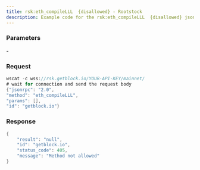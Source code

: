 ```yaml
---
title: rsk:eth_compileLLL  {disallowed} - Rootstock
description: Example code for the rsk:eth_compileLLL  {disallowed} json-rpc method. Сomplete guide on how to use rsk:eth_compileLLL  {disallowed} json-rpc in GetBlock.io Web3 documentation.
---
```


### Parameters


\-

### Request

``` java
wscat -c wss://rsk.getblock.io/YOUR-API-KEY/mainnet/ 
# wait for connection and send the request body 
{"jsonrpc": "2.0",
"method": "eth_compileLLL",
"params": [],
"id": "getblock.io"}
```

###  Response

``` java
{
    "result": "null",
    "id": "getblock.io",
    "status_code": 405,
    "message": "Method not allowed"
}
```

